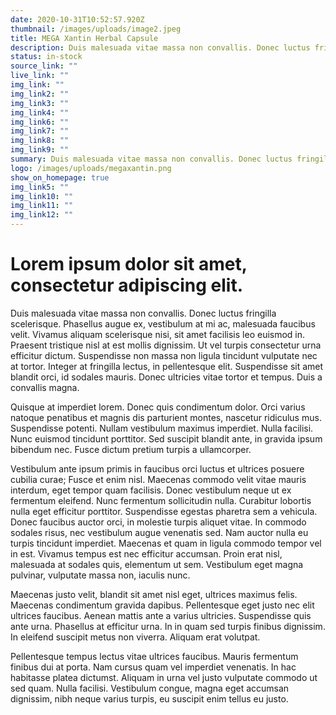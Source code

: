 ```yaml
---
date: 2020-10-31T10:52:57.920Z
thumbnail: /images/uploads/image2.jpeg
title: MEGA Xantin Herbal Capsule
description: Duis malesuada vitae massa non convallis. Donec luctus fringilla scelerisque. Phasellus augue ex, vestibulum at mi ac, malesuada faucibus velit. Vivamus aliquam scelerisque nisi, sit amet facilisis leo euismod in. 
status: in-stock
source_link: ""
live_link: ""
img_link: ""
img_link2: ""
img_link3: ""
img_link4: ""
img_link6: ""
img_link7: ""
img_link8: ""
img_link9: ""
summary: Duis malesuada vitae massa non convallis. Donec luctus fringilla scelerisque. Phasellus augue ex, vestibulum at mi ac, malesuada faucibus velit. Vivamus aliquam scelerisque nisi, sit amet facilisis leo euismod in. 
logo: /images/uploads/megaxantin.png
show_on_homepage: true
img_link5: ""
img_link10: ""
img_link11: ""
img_link12: ""
---
```

# Lorem ipsum dolor sit amet, consectetur adipiscing elit. 

Duis malesuada vitae massa non convallis. Donec luctus fringilla scelerisque. Phasellus augue ex, vestibulum at mi ac, malesuada faucibus velit. Vivamus aliquam scelerisque nisi, sit amet facilisis leo euismod in. Praesent tristique nisl at est mollis dignissim. Ut vel turpis consectetur urna efficitur dictum. Suspendisse non massa non ligula tincidunt vulputate nec at tortor. Integer at fringilla lectus, in pellentesque elit. Suspendisse sit amet blandit orci, id sodales mauris. Donec ultricies vitae tortor et tempus. Duis a convallis magna.

Quisque at imperdiet lorem. Donec quis condimentum dolor. Orci varius natoque penatibus et magnis dis parturient montes, nascetur ridiculus mus. Suspendisse potenti. Nullam vestibulum maximus imperdiet. Nulla facilisi. Nunc euismod tincidunt porttitor. Sed suscipit blandit ante, in gravida ipsum bibendum nec. Fusce dictum pretium turpis a ullamcorper.

Vestibulum ante ipsum primis in faucibus orci luctus et ultrices posuere cubilia curae; Fusce et enim nisl. Maecenas commodo velit vitae mauris interdum, eget tempor quam facilisis. Donec vestibulum neque ut ex fermentum eleifend. Nunc fermentum sollicitudin nulla. Curabitur lobortis nulla eget efficitur porttitor. Suspendisse egestas pharetra sem a vehicula. Donec faucibus auctor orci, in molestie turpis aliquet vitae. In commodo sodales risus, nec vestibulum augue venenatis sed. Nam auctor nulla eu turpis tincidunt imperdiet. Maecenas et quam in ligula commodo tempor vel in est. Vivamus tempus est nec efficitur accumsan. Proin erat nisl, malesuada at sodales quis, elementum ut sem. Vestibulum eget magna pulvinar, vulputate massa non, iaculis nunc.

Maecenas justo velit, blandit sit amet nisl eget, ultrices maximus felis. Maecenas condimentum gravida dapibus. Pellentesque eget justo nec elit ultrices faucibus. Aenean mattis ante a varius ultricies. Suspendisse quis ante urna. Phasellus at efficitur urna. In in quam sed turpis finibus dignissim. In eleifend suscipit metus non viverra. Aliquam erat volutpat.

Pellentesque tempus lectus vitae ultrices faucibus. Mauris fermentum finibus dui at porta. Nam cursus quam vel imperdiet venenatis. In hac habitasse platea dictumst. Aliquam in urna vel justo vulputate commodo ut sed quam. Nulla facilisi. Vestibulum congue, magna eget accumsan dignissim, nibh neque varius turpis, eu suscipit enim tellus eu justo.